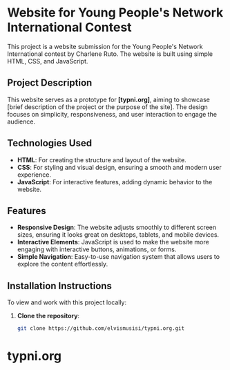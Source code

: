 # Website for Young People's Network International Contest

This project is a website submission for the Young People's Network International contest by Charlene Ruto. The website is built using simple HTML, CSS, and JavaScript.

## Project Description

This website serves as a prototype for **[typni.org]**, aiming to showcase [brief description of the project or the purpose of the site]. The design focuses on simplicity, responsiveness, and user interaction to engage the audience.

## Technologies Used
- **HTML**: For creating the structure and layout of the website.
- **CSS**: For styling and visual design, ensuring a smooth and modern user experience.
- **JavaScript**: For interactive features, adding dynamic behavior to the website.

## Features
- **Responsive Design**: The website adjusts smoothly to different screen sizes, ensuring it looks great on desktops, tablets, and mobile devices.
- **Interactive Elements**: JavaScript is used to make the website more engaging with interactive buttons, animations, or forms.
- **Simple Navigation**: Easy-to-use navigation system that allows users to explore the content effortlessly.

## Installation Instructions

To view and work with this project locally:

1. **Clone the repository**:
   ```bash
   git clone https://github.com/elvismusisi/typni.org.git
# typni.org
